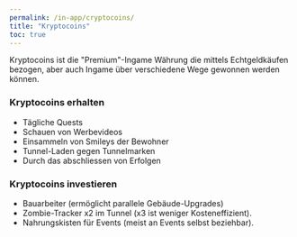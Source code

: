 ```yaml
---
permalink: /in-app/cryptocoins/
title: "Kryptocoins"
toc: true
---
```


Kryptocoins ist die "Premium"-Ingame Währung die mittels Echtgeldkäufen bezogen, aber auch Ingame über verschiedene Wege gewonnen werden können.

### Kryptocoins erhalten

- Tägliche Quests
- Schauen von Werbevideos
- Einsammeln von Smileys der Bewohner
- Tunnel-Laden gegen Tunnelmarken
- Durch das abschliessen von Erfolgen


### Kryptocoins investieren

- Bauarbeiter (ermöglicht parallele Gebäude-Upgrades)
- Zombie-Tracker x2 im Tunnel (x3 ist weniger Kosteneffizient).
- Nahrungskisten für Events (meist an Events selbst beziehbar).